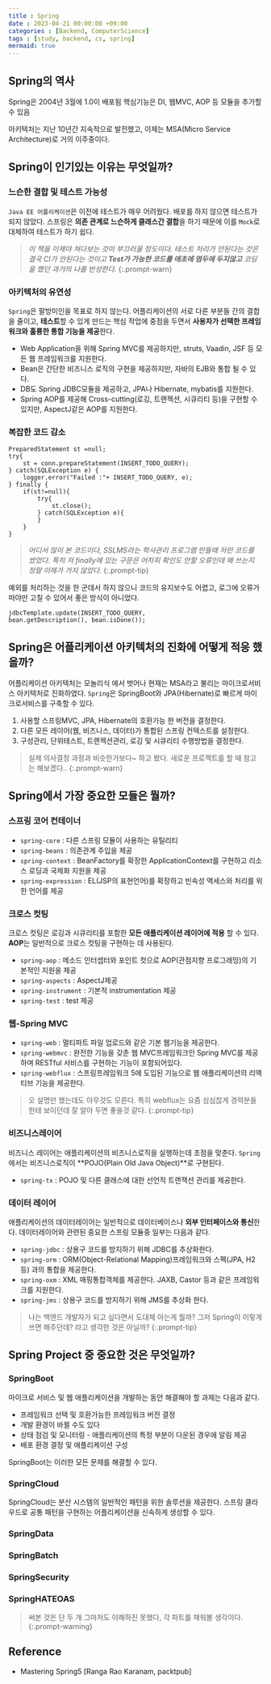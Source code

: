 ```yaml
---
title : Spring
date : 2023-04-21 00:00:00 +09:00
categories : [Backend, ComputerScience]
tags : [study, backend, cs, spring] 
mermaid: true
---
```

##  Spring의 역사
Spring은 2004년 3월에 1.0이 배포됨
핵심기능은 DI, 웹MVC, AOP 등
모듈을 추가할 수 있음

아키텍처는 지난 10년간 지속적으로 발전했고, 이제는 MSA(Micro Service Architecture)로 거의 이주중이다.

## Spring이 인기있는 이유는 무엇일까?

### 느슨한 결합 및 테스트 가능성
```Java EE 어플리케이션```은 이전에 테스트가 매우 어려웠다. 배포를 하지 않으면 테스트가 되지 않았다. 스프링은 **의존 관계로 느슨하게 클래스간 결합**을 하기 때문에 이를 ```Mock```로 대체하여 테스트가 하기 쉽다.

>*이 책을 이제야 쳐다보는 것이 부끄러울 정도이다. 테스트 처리가 안된다는 것은 결국 CI가 안된다는 것이고 **Test가 가능한 코드를 애초에 염두에 두지않고** 코딩을 했던 과거의 나를 반성한다.*
{:.prompt-warn}

### 아키텍처의 유연성
```Spring```은 팔방미인을 목표로 하지 않는다. 어플리케이션의 서로 다른 부분들 간의 결합을 줄이고, **테스트**할 수 있게 만드는 핵심 작업에 중점을 두면서 **사용자가 선택한 프레임워크와 훌륭한 통합 기능을 제공**한다.

- Web Application을 위해 Spring MVC를 제공하지만, struts, Vaadin, JSF 등 모든 웹 프레임워크를 지원한다.
- Bean은 간단한 비즈니스 로직의 구현을 제공하지만, 자바의 EJB와 통합 될 수 있다.
- DB도 Spring JDBC모듈을 제공하고, JPA나 Hibernate, mybatis를 지원한다.
- Spring AOP를 제공해 Cross-cutting(로깅, 트랜젝션, 시큐리티 등)을 구현할 수 있지만, AspectJ같은 AOP를 지원한다.

### 복잡한 코드 감소
	PreparedStatement st =null;
	try{
		st = conn.prepareStatement(INSERT_TODO_QUERY);
	} catch(SQLException e) {
		logger.error("Failed :"+ INSERT_TODO_QUERY, e);
	} finally {
		if(st!=null){
			try{
				st.close();
			} catch(SQLException e){
			}
		}
	}

>*어디서 많이 본 코드이다, SSLMS라는 학사관리 프로그램 만들때 저런 코드를 썼었다. 특히 저 finally에 있는 구문은 어차피 확인도 안할 오류인데 왜 쓰는지 정말 이해가 가지 않았다.*
{:.prompt-tip}

예외를 처리하는 것을 한 군데서 하지 않으니 코드의 유지보수도 어렵고, 로그에 오류가 떠야만 고칠 수 있어서 좋은 방식이 아니었다.

	jdbcTemplate.update(INSERT_TODO_QUERY,
	bean.getDescription(), bean.isDone());


## Spring은 어플리케이션 아키텍처의 진화에 어떻게 적응 했을까?

어플리케이션 아키텍처는 모놀리식 에서 벗어나 현재는 MSA라고 불리는 마이크로서비스 아키텍처로 진화하였다. ```Spring```은 SpringBoot와 JPA(Hibernate)로 빠르게 마이크로서비스를 구축할 수 있다.

1. 사용할 스프링MVC, JPA, Hibernate의 호환가능 한 버전을 결정한다.
2. 다른 모든 레이어(웹, 비즈니스, 데이터)가 통합된 스프링 컨텍스트를 설정한다.
3. 구성관리, 단위테스트, 트랜젝션관리, 로깅 및 시큐리티 수행방법을 결정한다.

>실제 의사결정 과정과 비슷한가보다~ 하고 봤다.  새로운 프로젝트를 할 때 참고는 해보겠다..
{:.prompt-warn}

## Spring에서 가장 중요한 모듈은 뭘까?

### 스프링 코어 컨테이너

- ```spring-core``` : 다른 스프링 모듈이 사용하는 유틸리티
- ```spring-beans``` : 의존관계 주입을 제공
- ```spring-context``` : BeanFactory를 확장한 ApplicationContext를 구현하고 리소스 로딩과 국제화 지원을 제공
- ```spring-expression``` : EL(JSP의 표현언어)를 확장하고 빈속성 액세스와 처리를 위한 언어를 제공

### 크로스 컷팅
크로스 컷팅은 로깅과 시큐리티를 포함한 **모든 애플리케이션 레이어에 적용** 할 수 있다. **AOP**는 일반적으로 크로스 컷팅을 구현하는 데 사용된다.
- ```spring-aop``` : 메소드 인터셉터와 포인트 컷으로 AOP(관점지향 프로그래밍)의 기본적인 지원을 제공
- ```spring-aspects``` : AspectJ제공
- ```spring-instrument``` : 기본적 instrumentation 제공
- ```spring-test``` : test 제공

### 웹-Spring MVC

- ```spring-web``` : 멀티파트 파일 업로드와 같은 기본 웹기능을 제공한다.
- ```spring-webmvc``` : 완전한 기능을 갖춘 웹 MVC프레임워크인 Spring MVC를 제공하며 RESTful 서비스를 구현하는 기능이 포함되어있다.
- ```spring-webflux``` : 스프링프레임워크 5에 도입된 기능으로 웹 애플리케이션의 리액티브 기능을 제공한다.

> 오 설명만 했는데도 아무것도 모른다. 특히 webflux는 요즘 심심찮게 경력분들한테 보이던데 잘 알아 두면 좋을것 같다.
{:.prompt-tip}

### 비즈니스레이어

비즈니스 레이어는 애플리케이션의 비즈니스로직을 실행하는데 초점을 맞춘다. ```Spring```에서는 비즈니스로직이 **POJO(Plain Old Java Object)**로 구현된다.

- ```spring-tx``` : POJO 및 다른 클래스에 대한 선언적 트랜잭션 관리를 제공한다.

### 데이터 레이어

애플리케이션의 데이터레이어는 일반적으로 데이터베이스나 **외부 인터페이스와 통신**한다. 데이터레이어와 관련된 중요한 스프링 모듈중 일부는 다음과 같다.

- ```spring-jdbc``` : 상용구 코드를 방지하기 위해 JDBC를 추상화한다.
- ```spring-orm``` : ORM(Object-Relational Mapping)프레임워크와 스펙(JPA, H2 등) 과의 통합을 제공한다.
- ```spring-oxm``` : XML 매핑통합객체를 제공한다. JAXB, Castor 등과 같은 프레임워크를 지원한다.
- ```spring-jms``` : 상용구 코드를 방지하기 위해 JMS를 추상화 한다.

> 나는 백엔드 개발자가 되고 싶다면서 도대체 아는게 뭘까? 그저 Spring이 이렇게 쓰면 해주던데? 라고 생각한 것은 아닐까?
{:.prompt-tip}

## Spring Project 중 중요한 것은 무엇일까?

### SpringBoot
마이크로 서비스 및 웹 애플리케이션을 개발하는 동안 해결해야 할 과제는 다음과 같다.

- 프레임워크 선택 및 호환가능한 프레임워크 버전 결정
- 개발 환경이 바뀔 수도 있다
- 상태 점검 및 모니터링 - 애플리케이션의 특정 부분이 다운된 경우에 알림 제공
- 배포 환경 결정 및 애플리케이션 구성

SpringBoot는 이러한 모든 문제를 해결할 수 있다.


### SpringCloud

SpringCloud는 분산 시스템의 일반적인 패턴을 위한 솔루션을 제공한다. 스프링 클라우드로 공통 패턴을 구현하는 어플리케이션을 신속하게 생성할 수 있다.

### SpringData
### SpringBatch
### SpringSecurity
### SpringHATEOAS

>써본 것은 단 두 개 그마저도 이해하진 못했다, 각 파트를 채워볼 생각이다. 
{:.prompt-warning}


## Reference
- Mastering Spring5 [Ranga Rao Karanam, packtpub]